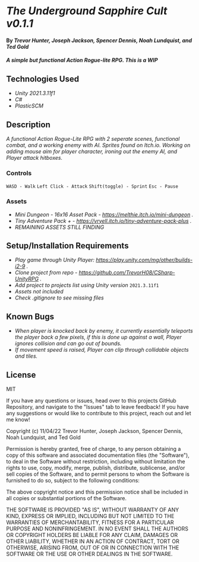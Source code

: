 # _The Underground Sapphire Cult v0.1.1_

#### By _Trevor Hunter, Joseph Jackson, Spencer Dennis, Noah Lundquist, and Ted Gold_

#### _A simple but functional Action Rogue-lite RPG. This is a WIP_

## Technologies Used

* _Unity 2021.3.11f1_
* _C#_
* _PlasticSCM_

## Description

_A functional Action Rogue-Lite RPG with 2 seperate scenes, functional combat, and a working enemy with AI. Sprites found on Itch.io. Working on adding mouse aim for player character, ironing out the enemy AI, and Player attack hitboxes._

### Controls
``` WASD - Walk ```
``` Left Click - Attack ```
``` Shift(toggle) - Sprint ```
``` Esc - Pause ```

### Assets
* _Mini Dungeon - 16x16 Asset Pack - https://melthie.itch.io/mini-dungeon ._
* _Tiny Adventure Pack + - https://vryell.itch.io/tiny-adventure-pack-plus ._
* _REMAINING ASSETS STILL FINDING_

## Setup/Installation Requirements

* _Play game through Unity Player: https://play.unity.com/mg/other/builds-i2-9 ._
* _Clone project from repo - https://github.com/TrevorH08/CSharp-UnityRPG ._
* _Add project to projects list using Unity version_ ``` 2021.3.11f1 ```
* _Assets not included_
* _Check .gitignore to see missing files_

## Known Bugs

* _When player is knocked back by enemy, it currently essentially teleports the player back a few pixels, if this is done up against a wall, Player ignores collision and can go out of bounds._
* _If movement speed is raised, Player can clip through collidable objects and tiles._

## License

MIT

If you have any questions or issues, head over to this projects GitHub Repository, and navigate to the "Issues" tab to leave feedback! If you have any suggestions or would like to contribute to this project, reach out and let me know!

Copyright (c) 11/04/22 Trevor Hunter, Joseph Jackson, Spencer Dennis, Noah Lundquist, and Ted Gold

Permission is hereby granted, free of charge, to any person obtaining a copy of this software and associated documentation files (the "Software"), to deal in the Software without restriction, including without limitation the rights to use, copy, modify, merge, publish, distribute, sublicense, and/or sell copies of the Software, and to permit persons to whom the Software is furnished to do so, subject to the following conditions:

The above copyright notice and this permission notice shall be included in all copies or substantial portions of the Software.

THE SOFTWARE IS PROVIDED "AS IS", WITHOUT WARRANTY OF ANY KIND, EXPRESS OR IMPLIED, INCLUDING BUT NOT LIMITED TO THE WARRANTIES OF MERCHANTABILITY, FITNESS FOR A PARTICULAR PURPOSE AND NONINFRINGEMENT. IN NO EVENT SHALL THE AUTHORS OR COPYRIGHT HOLDERS BE LIABLE FOR ANY CLAIM, DAMAGES OR OTHER LIABILITY, WHETHER IN AN ACTION OF CONTRACT, TORT OR OTHERWISE, ARISING FROM, OUT OF OR IN CONNECTION WITH THE SOFTWARE OR THE USE OR OTHER DEALINGS IN THE SOFTWARE.
